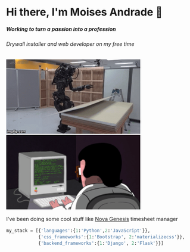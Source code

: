 # Hi there, I'm Moises Andrade 👋
##### Working to turn a passion into a profession


###### Drywall installer and web developer on my free time
![alt text](https://github.com/FuryAndRage/FuryAndRage/blob/master/img/1.gif "Robot") ![](https://github.com/FuryAndRage/FuryAndRage/blob/master/img/2.gif "Programming")

I've been doing some cool stuff like [Nova Genesis](https://novagenesis.co.nz) timesheet manager 
<!--
**FuryAndRage/FuryAndRage** is a ✨ _special_ ✨ repository because its `README.md` (this file) appears on your GitHub profile.

Here are some ideas to get you started:

- 🔭 I’m currently working on ...
- 🌱 I’m currently learning ...
- 👯 I’m looking to collaborate on ...
- 🤔 I’m looking for help with ...
- 💬 Ask me about ...
- 📫 How to reach me: ...
- 😄 Pronouns: ...
- ⚡ Fun fact: ...
-->

 
```python
my_stack = [{'languages':{1:'Python',2:'JavaScript'}},
            {'css_frameworks':{1:'Bootstrap', 2:'materializecss'}},
            {'backend_frameworks':{1:'Django', 2:'Flask'}}]
```


